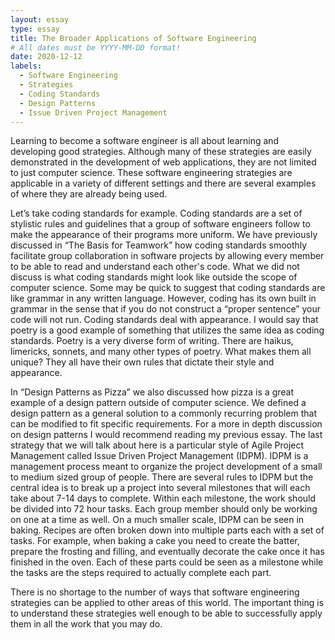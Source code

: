 ```yaml
---
layout: essay
type: essay
title: The Broader Applications of Software Engineering
# All dates must be YYYY-MM-DD format!
date: 2020-12-12
labels:
  - Software Engineering
  - Strategies
  - Coding Standards
  - Design Patterns
  - Issue Driven Project Management
---
```


Learning to become a software engineer is all about learning and developing good strategies. Although many of these strategies are easily demonstrated in the development of web applications, they are not limited to just computer science. These software engineering strategies are applicable in a variety of different settings and there are several examples of where they are already being used. 

Let’s take coding standards for example. Coding standards are a set of stylistic rules and guidelines that a group of software engineers follow to make the appearance of their programs more uniform. We have previously discussed in “The Basis for Teamwork” how coding standards smoothly facilitate group collaboration in software projects by allowing every member to be able to read and understand each other's code. What we did not discuss is what coding standards might look like outside the scope of computer science. Some may be quick to suggest that coding standards are like grammar in any written language. However, coding has its own built in grammar in the sense that if you do not construct a “proper sentence” your code will not run. Coding standards deal with appearance. I would say that poetry is a good example of something that utilizes the same idea as coding standards. Poetry is a very diverse form of writing. There are haikus, limericks, sonnets, and many other types of poetry. What makes them all unique? They all have their own rules that dictate their style and appearance. 

In “Design Patterns as Pizza” we also discussed how pizza is a great example of a design pattern outside of computer science. We defined a design pattern as a general solution to a commonly recurring problem that can be modified to fit specific requirements. For a more in depth discussion on design patterns I would recommend reading my previous essay. The last strategy that we will talk about here is a particular style of Agile Project Management called Issue Driven Project Management (IDPM). IDPM is a management process meant to organize the project development of a small to medium sized group of people. There are several rules to IDPM but the central idea is to break up a project into several milestones that will each take about 7-14 days to complete. Within each milestone, the work should be divided into 72 hour tasks. Each group member should only be working on one at a time as well. On a much smaller scale, IDPM can be seen in baking. Recipes are often broken down into multiple parts each with a set of tasks. For example, when baking a cake you need to create the batter, prepare the frosting and filling, and eventually decorate the cake once it has finished in the oven. Each of these parts could be seen as a milestone while the tasks are the steps required to actually complete each part. 

There is no shortage to the number of ways that software engineering strategies can be applied to other areas of this world. The important thing is to understand these strategies well enough to be able to successfully apply them in all the work that you may do. 
